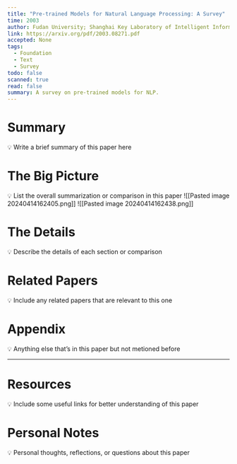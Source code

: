 ```yaml
---
title: "Pre-trained Models for Natural Language Processing: A Survey"
time: 2003
author: Fudan University; Shanghai Key Laboratory of Intelligent Information Processing
link: https://arxiv.org/pdf/2003.08271.pdf
accepted: None
tags:
  - Foundation
  - Text
  - Survey
todo: false
scanned: true
read: false
summary: A survey on pre-trained models for NLP.
---
```

# Summary
💡 Write a brief summary of this paper here

# The Big Picture
💡 List the overall summarization or comparison in this paper
![[Pasted image 20240414162405.png]]
![[Pasted image 20240414162438.png]]
# The Details
💡 Describe the details of each section or comparison

# Related Papers
💡 Include any related papers that are relevant to this one

# Appendix
💡 Anything else that’s in this paper but not metioned before

---
# Resources
💡 Include some useful links for better understanding of this paper

# Personal Notes
💡 Personal thoughts, reflections, or questions about this paper